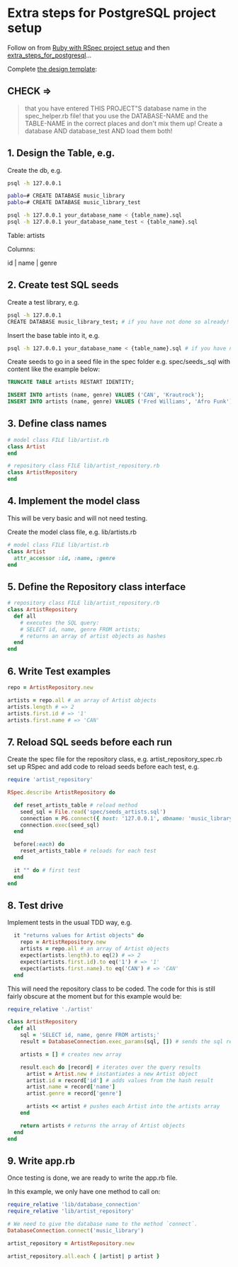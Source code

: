 # Extra steps for PostgreSQL project setup

Follow on from [Ruby with RSpec project setup](https://github.com/pablisch/project-setup/blob/main/ruby_with_rspec.md) and then [extra_steps_for_postgresql](https://github.com/pablisch/project-setup/blob/main/extra_steps_for_postgresql.md)...

Complete [the design template](https://github.com/pablisch/databases/blob/main/resources/repository_class_recipe_template.md):

## CHECK =>

> that you have entered THIS PROJECT"S database name in the spec_helper.rb file!
> that you use the DATABASE-NAME and the TABLE-NAME in the correct places and don't mix them up!
> Create a database AND database_test AND load them both!

## 1. Design the Table, e.g.

Create the db, e.g. 
```bash
psql -h 127.0.0.1

pablo=# CREATE DATABASE music_library
pablo=# CREATE DATABASE music_library_test

psql -h 127.0.0.1 your_database_name < {table_name}.sql
psql -h 127.0.0.1 your_database_name_test < {table_name}.sql
```

Table: artists

Columns:

id | name | genre

## 2. Create test SQL seeds 

Create a test library, e.g. 
```bash
psql -h 127.0.0.1
CREATE DATABASE music_library_test; # if you have not done so already!
```
Insert the base table into it, e.g.
```bash
psql -h 127.0.0.1 your_database_name < {table_name}.sql # if you have not done so already!
```
Create seeds to go in a seed file in the spec folder e.g. spec/seeds_<table-name>.sql with content like the example below: 
```sql
TRUNCATE TABLE artists RESTART IDENTITY;

INSERT INTO artists (name, genre) VALUES ('CAN', 'Krautrock');
INSERT INTO artists (name, genre) VALUES ('Fred Williams', 'Afro Funk');
```
## 3. Define class names
```ruby
# model class FILE lib/artist.rb
class Artist
end

# repository class FILE lib/artist_repository.rb
class ArtistRepository
end
```
## 4. Implement the model class

This will be very basic and will not need testing.

Create the model class file, e.g. lib/artists.rb
```ruby
# model class FILE lib/artist.rb
class Artist
  attr_accessor :id, :name, :genre
end
```
## 5. Define the Repository class interface
```ruby
# repository class FILE lib/artist_repository.rb
class ArtistRepository
  def all
    # executes the SQL query:
    # SELECT id, name, genre FROM artists;
    # returns an array of artist objects as hashes
  end
end
```
## 6. Write Test examples
```ruby
repo = ArtistRepository.new

artists = repo.all # an array of Artist objects
artists.length # => 2
artists.first.id # => '1'
artists.first.name # => 'CAN'
```
## 7. Reload SQL seeds before each run

Create the spec file for the repository class, e.g. artist_repository_spec.rb set up RSpec and add code to reload seeds before each test, e.g.
```ruby
require 'artist_repository'

RSpec.describe ArtistRepository do

  def reset_artists_table # reload method
    seed_sql = File.read('spec/seeds_artists.sql')
    connection = PG.connect({ host: '127.0.0.1', dbname: 'music_library_test' })
    connection.exec(seed_sql)
  end

  before(:each) do 
    reset_artists_table # reloads for each test
  end

  it "" do # first test
  end
end
```

## 8. Test drive

Implement tests in the usual TDD way, e.g.
```ruby
  it "returns values for Artist objects" do
    repo = ArtistRepository.new
    artists = repo.all # an array of Artist objects
    expect(artists.length).to eq(2) # => 2
    expect(artists.first.id).to eq('1') # => '1'
    expect(artists.first.name).to eq('CAN') # => 'CAN'
  end
```
This will need the repository class to be coded. The code for this is still fairly obscure at the moment but for this example would be:
```ruby
require_relative './artist'

class ArtistRepository
  def all
    sql = 'SELECT id, name, genre FROM artists;'
    result = DatabaseConnection.exec_params(sql, []) # sends the sql request

    artists = [] # creates new array

    result.each do |record| # iterates over the query results
      artist = Artist.new # instantiates a new Artist object
      artist.id = record['id'] # adds values from the hash result
      artist.name = record['name']
      artist.genre = record['genre']

      artists << artist # pushes each Artist into the artists array
    end

    return artists # returns the array of Artist objects
  end
end
```

## 9. Write app.rb

Once testing is done, we are ready to write the app.rb file.

In this example, we only have one method to call on:
```ruby
require_relative 'lib/database_connection'
require_relative 'lib/artist_repository'

# We need to give the database name to the method `connect`.
DatabaseConnection.connect('music_library')

artist_repository = ArtistRepository.new

artist_repository.all.each { |artist| p artist }
```